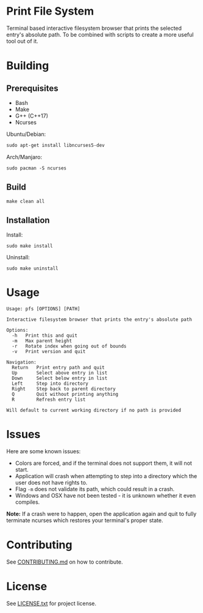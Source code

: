 # Print File System

Terminal based interactive filesystem browser that prints the selected entry's absolute path.
To be combined with scripts to create a more useful tool out of it.

# Building

## Prerequisites

* Bash
* Make
* G++ (C++17)
* Ncurses

Ubuntu/Debian:

```txt
sudo apt-get install libncurses5-dev
```

Arch/Manjaro:

```txt
sudo pacman -S ncurses
```

## Build

```txt
make clean all
```

## Installation

Install:

```
sudo make install
```

Uninstall:

```
sudo make uninstall
```

# Usage

```
Usage: pfs [OPTIONS] [PATH]

Interactive filesystem browser that prints the entry's absolute path

Options:
  -h   Print this and quit
  -m   Max parent height
  -r   Rotate index when going out of bounds
  -v   Print version and quit

Navigation:
  Return   Print entry path and quit
  Up       Select above entry in list
  Down     Select below entry in list
  Left     Step into directory
  Right    Step back to parent directory
  Q        Quit without printing anything
  R        Refresh entry list

Will default to current working directory if no path is provided
```

# Issues

Here are some known issues:

* Colors are forced, and if the terminal does not support them, it will not start.
* Application will crash when attempting to step into a directory which the user does not have rights to.
* Flag `-m` does not validate its path, which could result in a crash.
* Windows and OSX have not been tested - it is unknown whether it even compiles.

**Note:** If a crash were to happen, open the application again and quit to fully terminate ncurses which restores your terminal's proper state.

# Contributing

See [CONTRIBUTING.md](CONTRIBUTING.md) on how to contribute.

# License

See [LICENSE.txt](LICENSE.txt) for project license.
